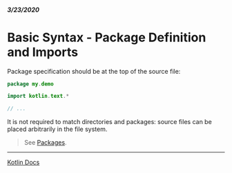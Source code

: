 ##### 3/23/2020
# Basic Syntax - Package Definition and Imports
Package specification should be at the top of the source file:

```kotlin
package my.demo

import kotlin.text.*

// ...
```

It is not required to match directories  and packages:  source files can be placed arbitrarily in the file system.

  > See [Packages](https://kotlinlang.org/docs/reference/packages.html).
---

[Kotlin Docs](https://kotlinlang.org/docs/reference/basic-syntax.html)